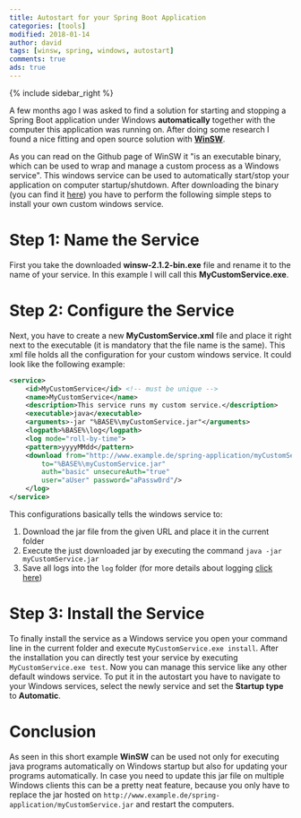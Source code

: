 ```yaml
---
title: Autostart for your Spring Boot Application
categories: [tools]
modified: 2018-01-14
author: david
tags: [winsw, spring, windows, autostart]
comments: true
ads: true
---
```


{% include sidebar_right %}

A few months ago I was asked to find a solution for starting and stopping a Spring Boot application under Windows **automatically** together with the computer this application was running on. After doing some research I found a nice fitting and open source solution with [**WinSW**](https://github.com/kohsuke/winsw).

As you can read on the Github page of WinSW it "is an executable binary, which can be used to wrap and manage a custom process as a Windows service". This windows service can be used to automatically start/stop your application on computer startup/shutdown. After downloading the binary (you can find it [here](http://repo.jenkins-ci.org/releases/com/sun/winsw/winsw/)) you have to perform the following simple steps to install your own custom windows service.

# Step 1: Name the Service
First you take the downloaded **winsw-2.1.2-bin.exe** file and rename it to the name of your service. In this example I will call this **MyCustomService.exe**. 

# Step 2: Configure the Service
Next, you have to create a new **MyCustomService.xml** file and place it right next to the executable (it is mandatory that the file name is the same). This xml file holds all the configuration for your custom windows service. It could look like the following example:

```xml
<service>
    <id>MyCustomService</id> <!-- must be unique -->
    <name>MyCustomService</name>
    <description>This service runs my custom service.</description>
    <executable>java</executable>
    <arguments>-jar "%BASE%\myCustomService.jar"</arguments>
    <logpath>%BASE%\log</logpath>
    <log mode="roll-by-time">
    <pattern>yyyyMMdd</pattern>
    <download from="http://www.example.de/spring-application/myCustomService.jar" 
        to="%BASE%\myCustomService.jar"
        auth="basic" unsecureAuth="true"
        user="aUser" password="aPassw0rd"/>
    </log>
</service>
```

This configurations basically tells the windows service to:

1. Download the jar file from the given URL and place it in the current folder
2. Execute the just downloaded jar by executing the command `java -jar myCustomService.jar`
3. Save all logs into the `log` folder (for more details about logging [click here](https://github.com/kohsuke/winsw/blob/master/doc/loggingAndErrorReporting.md))

# Step 3: Install the Service
To finally install the service as a Windows service you open your command line in the current folder and execute `MyCustomService.exe install`. After the installation you can directly test your service by executing `MyCustomService.exe test`. Now you can manage this service like any other default windows service. To put it in the autostart you have to navigate to your Windows services, select the newly service and set the **Startup type** to **Automatic**.

# Conclusion
As seen in this short example **WinSW** can be used not only for executing java programs automatically on Windows startup but also for updating your programs automatically. In case you need to update this jar file on multiple Windows clients this can be a pretty neat feature, because you only have to replace the jar hosted on `http://www.example.de/spring-application/myCustomService.jar` and restart the computers.
